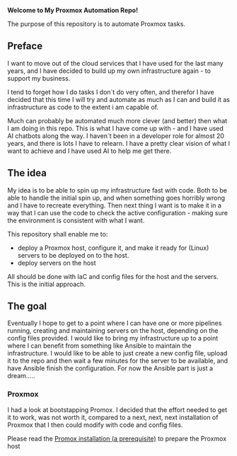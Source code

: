 **Welcome to My Proxmox Automation Repo!**

The purpose of this repository is to automate Proxmox tasks.
## Preface
I want to move out of the cloud services that I have used for the last many years, and I have decided to build up my own infrastructure again - to support my business. 

I tend to forget how I do tasks I don´t do very often, and therefor I have decided that this time I will try and automate as much as I can and build it as infrastructure as code to the extent i am capable of. 

Much can probably be automated much more clever (and better) then what I am doing in this repo. This is what I have come up with - and I have used AI chatbots along the way.
I haven´t been in a developer role for almost 20 years, and there is lots I have to relearn. I have a pretty clear vision of what I want to achieve and I have used AI to help me get there.

## The idea
My idea is to be able to spin up my infrastructure fast with code. Both to be able to handle the initial spin up, and when something goes horribly wrong and I have to recreate everything. Then next thing I want is to make it in a way that I can use the code to check the active configuration - making sure the environment is consistent with what I want. 

This repository shall enable me to:
- deploy a Proxmox host, configure it, and make it ready for (Linux) servers to be deployed on to the host.
- deploy servers on the host

All should be done with IaC and config files for the host and the servers. This is the initial approach.

## The goal
Eventually I hope to get to a point where I can have one or more pipelines running, creating and maintaining servers on the host, depending on the config files provided. I would like to bring my infrastructure up to a point where I can benefit from something like Ansible to maintain the infrastructure. I would like to be able to just create a new config file, upload it to the repo and then wait a few minutes for the server to be available, and have Ansible finish the configuration. For now the Ansible part is just a dream.....

### Proxmox
I had a look at bootstapping Promox. I decided that the effort needed to get it to work, was not worth it, compared to a next, next, next installation of Proxmox that I then could modify with code and config files.

Please read the [Promox installation (a prerequisite)](https://github.com/PCH-ApS/proxmox/blob/main/Promox%20installation%20(a%20prerequisite).md) to prepare the Proxmox host
